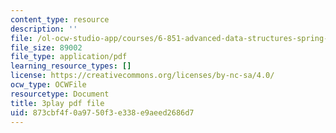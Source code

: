 ```yaml
---
content_type: resource
description: ''
file: /ol-ocw-studio-app/courses/6-851-advanced-data-structures-spring-2012/873cbf4f0a9750f3e338e9aeed2686d7_V3omVLzI0WE.pdf
file_size: 89002
file_type: application/pdf
learning_resource_types: []
license: https://creativecommons.org/licenses/by-nc-sa/4.0/
ocw_type: OCWFile
resourcetype: Document
title: 3play pdf file
uid: 873cbf4f-0a97-50f3-e338-e9aeed2686d7
---
```

